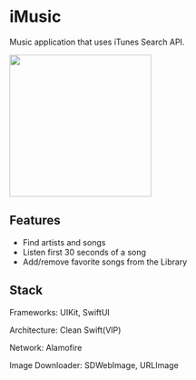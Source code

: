 # iMusic


Music application that uses iTunes Search API. 

<img src="https://github.com/KirichenkoDmitry/iMusic/blob/main/imusic_s8t6gQ3o_SNVW.gif" width="250">

## Features

- Find artists and songs
- Listen first 30 seconds of a song
- Add/remove favorite songs from the Library

## Stack
Frameworks: UIKit, SwiftUI 

Architecture: Clean Swift(VIP)

Network: Alamofire

Image Downloader: SDWebImage, URLImage


